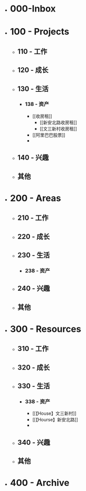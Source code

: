 - # 000-Inbox
- # 100 - Projects
	- ## 110 - 工作
	- ## 120 - 成长
	- ## 130 - 生活
		- ### 138 - 资产
			- [[收房租]]
				- [[新安北路收房租]]
				- [[文三新村收房租]]
			- [[阿里巴巴股票]]
			-
	- ## 140 - 兴趣
	- ## 其他
- # 200 - Areas
	- ## 210 - 工作
	- ## 220 - 成长
	- ## 230 - 生活
		- ### 238 - 资产
	- ## 240 - 兴趣
	- ## 其他
- # 300 - Resources
	- ## 310 - 工作
	- ## 320 - 成长
	- ## 330 - 生活
		- ### 338 - 资产
			- [[【House】文三新村]]
			- [[【Hourse】新安北路]]
			-
	- ## 340 - 兴趣
	- ## 其他
- # 400 - Archive